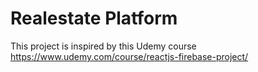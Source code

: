 # Realestate Platform

This project is inspired by this Udemy course https://www.udemy.com/course/reactjs-firebase-project/
